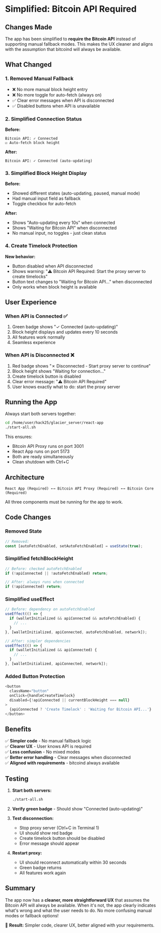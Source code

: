 # Simplified: Bitcoin API Required

## Changes Made

The app has been simplified to **require the Bitcoin API** instead of supporting manual fallback modes. This makes the UX cleaner and aligns with the assumption that bitcoind will always be available.

## What Changed

### 1. **Removed Manual Fallback**
- ❌ No more manual block height entry
- ❌ No more toggle for auto-fetch (always on)
- ✅ Clear error messages when API is disconnected
- ✅ Disabled buttons when API is unavailable

### 2. **Simplified Connection Status**
**Before:**
```
Bitcoin API: ✓ Connected
☑ Auto-fetch block height
```

**After:**
```
Bitcoin API: ✓ Connected (auto-updating)
```

### 3. **Simplified Block Height Display**
**Before:**
- Showed different states (auto-updating, paused, manual mode)
- Had manual input field as fallback
- Toggle checkbox for auto-fetch

**After:**
- Shows "Auto-updating every 10s" when connected
- Shows "Waiting for Bitcoin API" when disconnected
- No manual input, no toggles - just clean status

### 4. **Create Timelock Protection**
**New behavior:**
- Button disabled when API disconnected
- Shows warning: "⚠️ Bitcoin API Required: Start the proxy server to create timelocks"
- Button text changes to "Waiting for Bitcoin API..." when disconnected
- Only works when block height is available

## User Experience

### When API is Connected ✅
1. Green badge shows "✓ Connected (auto-updating)"
2. Block height displays and updates every 10 seconds
3. All features work normally
4. Seamless experience

### When API is Disconnected ❌
1. Red badge shows "✗ Disconnected - Start proxy server to continue"
2. Block height shows "Waiting for connection..."
3. Create timelock button is disabled
4. Clear error message: "⚠️ Bitcoin API Required"
5. User knows exactly what to do: start the proxy server

## Running the App

Always start both servers together:

```bash
cd /home/user/hack25/glacier_server/react-app
./start-all.sh
```

This ensures:
- Bitcoin API Proxy runs on port 3001
- React App runs on port 5173
- Both are ready simultaneously
- Clean shutdown with Ctrl+C

## Architecture

```
React App (Required) ←→ Bitcoin API Proxy (Required) ←→ Bitcoin Core (Required)
```

All three components must be running for the app to work.

## Code Changes

### Removed State
```javascript
// Removed:
const [autoFetchEnabled, setAutoFetchEnabled] = useState(true);
```

### Simplified fetchBlockHeight
```javascript
// Before: checked autoFetchEnabled
if (!apiConnected || !autoFetchEnabled) return;

// After: always runs when connected
if (!apiConnected) return;
```

### Simplified useEffect
```javascript
// Before: dependency on autoFetchEnabled
useEffect(() => {
  if (walletInitialized && apiConnected && autoFetchEnabled) {
    // ...
  }
}, [walletInitialized, apiConnected, autoFetchEnabled, network]);

// After: simpler dependencies
useEffect(() => {
  if (walletInitialized && apiConnected) {
    // ...
  }
}, [walletInitialized, apiConnected, network]);
```

### Added Button Protection
```javascript
<button 
  className="button" 
  onClick={handleCreateTimelock}
  disabled={!apiConnected || currentBlockHeight === null}
>
  {apiConnected ? 'Create Timelock' : 'Waiting for Bitcoin API...'}
</button>
```

## Benefits

✅ **Simpler code** - No manual fallback logic  
✅ **Clearer UX** - User knows API is required  
✅ **Less confusion** - No mixed modes  
✅ **Better error handling** - Clear messages when disconnected  
✅ **Aligned with requirements** - bitcoind always available  

## Testing

1. **Start both servers:**
   ```bash
   ./start-all.sh
   ```

2. **Verify green badge** - Should show "Connected (auto-updating)"

3. **Test disconnection:**
   - Stop proxy server (Ctrl+C in Terminal 1)
   - UI should show red badge
   - Create timelock button should be disabled
   - Error message should appear

4. **Restart proxy:**
   - UI should reconnect automatically within 30 seconds
   - Green badge returns
   - All features work again

## Summary

The app now has a **cleaner, more straightforward UX** that assumes the Bitcoin API will always be available. When it's not, the app clearly indicates what's wrong and what the user needs to do. No more confusing manual modes or fallback options!

🎯 **Result:** Simpler code, clearer UX, better aligned with your requirements.
